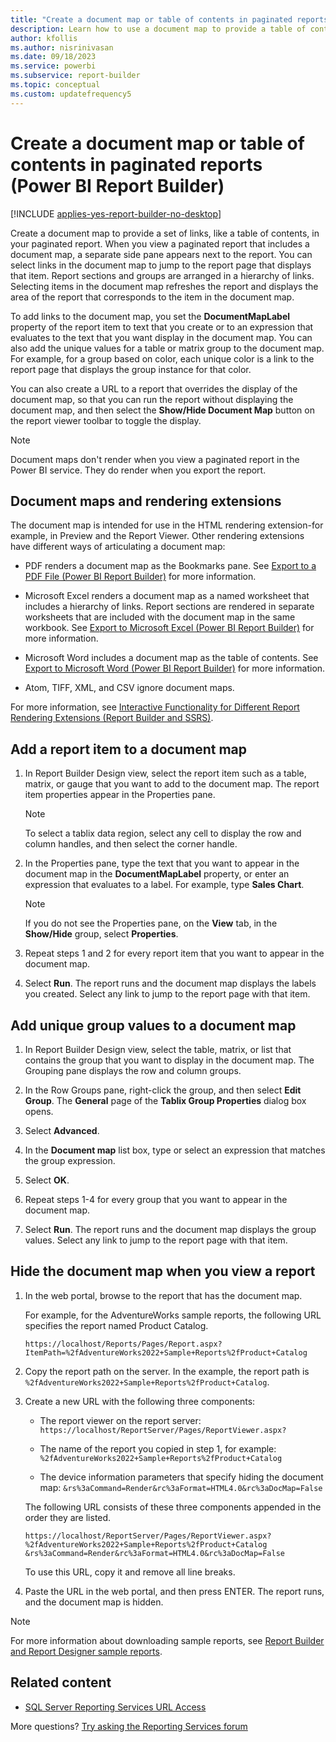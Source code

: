 ```yaml
---
title: "Create a document map or table of contents in paginated reports"
description: Learn how to use a document map to provide a table of contents or a set of navigational links to report items in a rendered paginated report in Power BI Report Builder.
author: kfollis
ms.author: nisrinivasan
ms.date: 09/18/2023
ms.service: powerbi
ms.subservice: report-builder
ms.topic: conceptual
ms.custom: updatefrequency5
---
```


# Create a document map or table of contents in paginated reports (Power BI Report Builder)

[!INCLUDE [applies-yes-report-builder-no-desktop](../includes/applies-yes-report-builder-no-desktop.md)] 

Create a document map to provide a set of links, like a table of contents, in your paginated report. When you view a paginated report that includes a document map, a separate side pane appears next to the report. You can select links in the document map to jump to the report page that displays that item. Report sections and groups are arranged in a hierarchy of links. Selecting items in the document map refreshes the report and displays the area of the report that corresponds to the item in the document map.  
  
 To add links to the document map, you set the **DocumentMapLabel** property of the report item to text that you create or to an expression that evaluates to the text that you want display in the document map. You can also add the unique values for a table or matrix group to the document map. For example, for a group based on color, each unique color is a link to the report page that displays the group instance for that color.  
  
 You can also create a URL to a report that overrides the display of the document map, so that you can run the report without displaying the document map, and then select the **Show/Hide Document Map** button on the report viewer toolbar to toggle the display.  

> [!NOTE]  
> Document maps don't render when you view a paginated report in the Power BI service. They do render when you export the report.
  
##  <a name="DocMapRenderExtensions"></a> Document maps and rendering extensions

 The document map is intended for use in the HTML rendering extension-for example, in Preview and the Report Viewer. Other rendering extensions have different ways of articulating a document map:  
  
- PDF renders a document map as the Bookmarks pane. See [Export to a PDF File (Power BI Report Builder)](report-builder/export-pdf-file-report-builder.md) for more information.
  
- Microsoft Excel renders a document map as a named worksheet that includes a hierarchy of links. Report sections are rendered in separate worksheets that are included with the document map in the same workbook. See [Export to Microsoft Excel (Power BI Report Builder)](report-builder/export-microsoft-excel-report-builder.md) for more information.
  
- Microsoft Word includes a document map as the table of contents. See [Export to Microsoft Word (Power BI Report Builder)](report-builder/export-microsoft-word-report-builder.md) for more information.
  
- Atom, TIFF, XML, and CSV ignore document maps.  
  
 For more information, see [Interactive Functionality for Different Report Rendering Extensions (Report Builder and SSRS)](/sql/reporting-services/report-builder/interactive-functionality-different-report-rendering-extensions).  
  
##  <a name="AddRptItemToMap"></a> Add a report item to a document map  
  
1. In Report Builder Design view, select the report item such as a table, matrix, or gauge that you want to add to the document map. The report item properties appear in the Properties pane.  
  
    > [!NOTE]  
    >  To select a tablix data region, select any cell to display the row and column handles, and then select the corner handle.  
  
1. In the Properties pane, type the text that you want to appear in the document map in the **DocumentMapLabel** property, or enter an expression that evaluates to a label. For example, type **Sales Chart**.  
  
    > [!NOTE]  
    >  If you do not see the Properties pane, on the **View** tab, in the **Show/Hide** group, select **Properties**.  
  
1. Repeat steps 1 and 2 for every report item that you want to appear in the document map.  
  
1. Select **Run**. The report runs and the document map displays the labels you created. Select any link to jump to the report page with that item.  

  
##  <a name="AddUniqueValuesToMap"></a> Add unique group values to a document map  
  
1. In Report Builder Design view, select the table, matrix, or list that contains the group that you want to display in the document map. The Grouping pane displays the row and column groups.  
  
1. In the Row Groups pane, right-click the group, and then select **Edit Group**. The **General** page of the **Tablix Group Properties** dialog box opens.  
  
1. Select **Advanced**.  
  
1. In the **Document map** list box, type or select an expression that matches the group expression.  
  
1. Select **OK**.
  
1. Repeat steps 1-4 for every group that you want to appear in the document map.  
  
1. Select **Run**. The report runs and the document map displays the group values. Select any link to jump to the report page with that item.  
  
##  <a name="HideMapWhenViewRpt"></a> Hide the document map when you view a report  
  
1. In the web portal, browse to the report that has the document map.  
  
     For example, for the AdventureWorks sample reports, the following URL specifies the report named Product Catalog.  
  
    ```
    https://localhost/Reports/Pages/Report.aspx?ItemPath=%2fAdventureWorks2022+Sample+Reports%2fProduct+Catalog  
    ```  
  
1. Copy the report path on the server. In the example, the report path is `%2fAdventureWorks2022+Sample+Reports%2fProduct+Catalog`.  
  
1. Create a new URL with the following three components:  
  
    - The report viewer on the report server: `https://localhost/ReportServer/Pages/ReportViewer.aspx?`  
  
    - The name of the report you copied in step 1, for example: `%2fAdventureWorks2022+Sample+Reports%2fProduct+Catalog`  
  
    - The device information parameters that specify hiding the document map: `&rs%3aCommand=Render&rc%3aFormat=HTML4.0&rc%3aDocMap=False`  
  
     The following URL consists of these three components appended in the order they are listed.  
  
    ```
    https://localhost/ReportServer/Pages/ReportViewer.aspx?  
    %2fAdventureWorks2022+Sample+Reports%2fProduct+Catalog  
    &rs%3aCommand=Render&rc%3aFormat=HTML4.0&rc%3aDocMap=False  
    ```  
  
     To use this URL, copy it and remove all line breaks.  
  
1. Paste the URL in the web portal, and then press ENTER. The report runs, and the document map is hidden.  
  
> [!NOTE]  
> For more information about downloading sample reports, see [Report Builder and Report Designer sample reports](https://social.technet.microsoft.com/wiki/contents/articles/1093.reporting-services-samples-on-codeplex-sql-server-reporting-services-ssrs.aspx).

## Related content

- [SQL Server Reporting Services URL Access](/sql/reporting-services/url-access-ssrs)

More questions? [Try asking the Reporting Services forum](/answers/search.html?c=&f=&includeChildren=&q=ssrs+OR+reporting+services&redirect=search%2fsearch&sort=relevance&type=question+OR+idea+OR+kbentry+OR+answer+OR+topic+OR+user)
